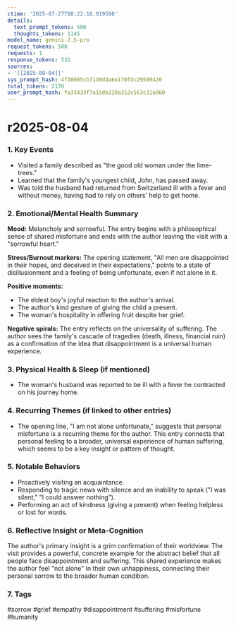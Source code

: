 ```yaml
---
ctime: '2025-07-27T08:22:16.919598'
details:
  text_prompt_tokens: 500
  thoughts_tokens: 1145
model_name: gemini-2.5-pro
request_tokens: 500
requests: 1
response_tokens: 531
sources:
- '[[2025-08-04]]'
sys_prompt_hash: 4f38005cb7130dda6e170fdc29590420
total_tokens: 2176
user_prompt_hash: fa33433f7a15db128a312c563c31a960
---
```

# r2025-08-04

### 1. Key Events
- Visited a family described as "the good old woman under the lime-trees."
- Learned that the family's youngest child, John, has passed away.
- Was told the husband had returned from Switzerland ill with a fever and without money, having had to rely on others' help to get home.

### 2. Emotional/Mental Health Summary
**Mood:**
Melancholy and sorrowful. The entry begins with a philosophical sense of shared misfortune and ends with the author leaving the visit with a "sorrowful heart."

**Stress/Burnout markers:**
The opening statement, "All men are disappointed in their hopes, and deceived in their expectations," points to a state of disillusionment and a feeling of being unfortunate, even if not alone in it.

**Positive moments:**
- The eldest boy's joyful reaction to the author's arrival.
- The author's kind gesture of giving the child a present.
- The woman's hospitality in offering fruit despite her grief.

**Negative spirals:**
The entry reflects on the universality of suffering. The author sees the family's cascade of tragedies (death, illness, financial ruin) as a confirmation of the idea that disappointment is a universal human experience.

### 3. Physical Health & Sleep (if mentioned)
- The woman's husband was reported to be ill with a fever he contracted on his journey home.

### 4. Recurring Themes (if linked to other entries)
- The opening line, "I am not alone unfortunate," suggests that personal misfortune is a recurring theme for the author. This entry connects that personal feeling to a broader, universal experience of human suffering, which seems to be a key insight or pattern of thought.

### 5. Notable Behaviors
- Proactively visiting an acquaintance.
- Responding to tragic news with silence and an inability to speak ("I was silent," "I could answer nothing").
- Performing an act of kindness (giving a present) when feeling helpless or lost for words.

### 6. Reflective Insight or Meta-Cognition
The author's primary insight is a grim confirmation of their worldview. The visit provides a powerful, concrete example for the abstract belief that all people face disappointment and suffering. This shared experience makes the author feel "not alone" in their own unhappiness, connecting their personal sorrow to the broader human condition.

### 7. Tags
#sorrow #grief #empathy #disappointment #suffering #misfortune #humanity